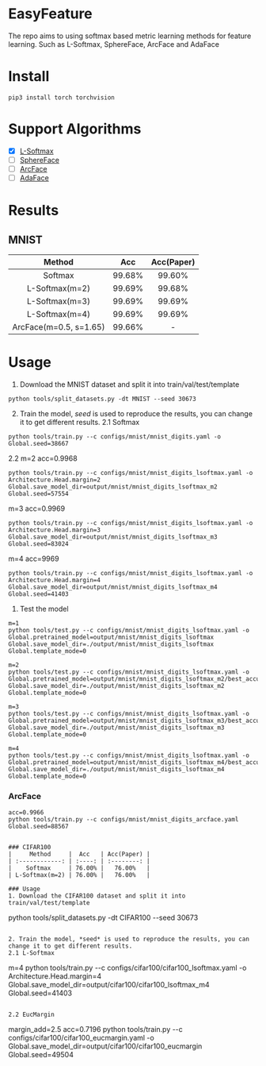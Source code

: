 # EasyFeature
The repo aims to using softmax based metric learning methods for feature learning. Such as L-Softmax, SphereFace, ArcFace and AdaFace


# Install
```
pip3 install torch torchvision

```

# Support Algorithms
- [x] [L-Softmax](https://arxiv.org/abs/1612.02295)
- [ ] [SphereFace](https://arxiv.org/abs/1704.08063)
- [ ] [ArcFace](https://arxiv.org/abs/1801.07698)
- [ ] [AdaFace](https://arxiv.org/abs/2204.00964)

# Results
## MNIST
|         Method         |  Acc   | Acc(Paper) |
| :--------------------: | :----: | :--------: |
|        Softmax         | 99.68% |   99.60%   |
|     L-Softmax(m=2)     | 99.69% |   99.68%   |
|     L-Softmax(m=3)     | 99.69% |   99.69%   |
|     L-Softmax(m=4)     | 99.69% |   99.69%   |
| ArcFace(m=0.5, s=1.65) | 99.66% |     -      |


# Usage
1. Download the MNIST dataset and split it into train/val/test/template
```
python tools/split_datasets.py -dt MNIST --seed 30673
```

2. Train the model, *seed* is used to reproduce the results, you can change it to get different results.
2.1 Softmax
```
python tools/train.py --c configs/mnist/mnist_digits.yaml -o Global.seed=38667
```

2.2 m=2 acc=0.9968
```
python tools/train.py --c configs/mnist/mnist_digits_lsoftmax.yaml -o Architecture.Head.margin=2 Global.save_model_dir=output/mnist/mnist_digits_lsoftmax_m2 Global.seed=57554
```

m=3  acc=0.9969
```
python tools/train.py --c configs/mnist/mnist_digits_lsoftmax.yaml -o Architecture.Head.margin=3 Global.save_model_dir=output/mnist/mnist_digits_lsoftmax_m3 Global.seed=83024
```

m=4  acc=9969
```
python tools/train.py --c configs/mnist/mnist_digits_lsoftmax.yaml -o Architecture.Head.margin=4 Global.save_model_dir=output/mnist/mnist_digits_lsoftmax_m4 Global.seed=41403
```

1. Test the model
```
m=1
python tools/test.py --c configs/mnist/mnist_digits_lsoftmax.yaml -o Global.pretrained_model=output/mnist/mnist_digits_lsoftmax Global.save_model_dir=./output/mnist/mnist_digits_lsoftmax Global.template_mode=0 

m=2
python tools/test.py --c configs/mnist/mnist_digits_lsoftmax.yaml -o Global.pretrained_model=output/mnist/mnist_digits_lsoftmax_m2/best_accuracy.pth Global.save_model_dir=./output/mnist/mnist_digits_lsoftmax_m2 Global.template_mode=0 

m=3
python tools/test.py --c configs/mnist/mnist_digits_lsoftmax.yaml -o Global.pretrained_model=output/mnist/mnist_digits_lsoftmax_m3/best_accuracy.pth Global.save_model_dir=./output/mnist/mnist_digits_lsoftmax_m3 Global.template_mode=0 

m=4
python tools/test.py --c configs/mnist/mnist_digits_lsoftmax.yaml -o Global.pretrained_model=output/mnist/mnist_digits_lsoftmax_m4/best_accuracy.pth Global.save_model_dir=./output/mnist/mnist_digits_lsoftmax_m4 Global.template_mode=0 
```

### ArcFace
```
acc=0.9966
python tools/train.py --c configs/mnist/mnist_digits_arcface.yaml Global.seed=88567


### CIFAR100
|     Method     |  Acc   | Acc(Paper) |
| :------------: | :----: | :--------: |
|    Softmax     | 76.00% |   76.00%   |
| L-Softmax(m=2) | 76.00% |   76.00%   |

### Usage
1. Download the CIFAR100 dataset and split it into train/val/test/template
```
python tools/split_datasets.py -dt CIFAR100 --seed 30673
```

2. Train the model, *seed* is used to reproduce the results, you can change it to get different results.
2.1 L-Softmax
```
m=4
python tools/train.py --c configs/cifar100/cifar100_lsoftmax.yaml -o Architecture.Head.margin=4 Global.save_model_dir=output/cifar100/cifar100_lsoftmax_m4 Global.seed=41403
```

2.2 EucMargin
```
margin_add=2.5 acc=0.7196
python tools/train.py --c configs/cifar100/cifar100_eucmargin.yaml -o Global.save_model_dir=output/cifar100/cifar100_eucmargin Global.seed=49504
```